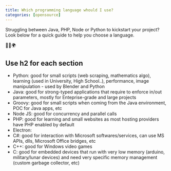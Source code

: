 ```yaml
---
title: Which programming language whould I use?
categories: [opensource]
---
```


Struggling between Java, PHP, Node or Python to kickstart your project? Look below for a quick guide to help you choose a language.

<p class="text-center">🐍👑🌍</p>

<!--more-->

## Use h2 for each section
- Python: good for small scripts (web scraping, mathematics algo), learning (used in University, High School..), performance, image manipulation - used by Blender and Python
- Java: good for strong-typed applications that require to enforce in/out parameters, mostly for Enteprise-grade and large projects
- Groovy: good for small scripts when coming from the Java environment, POC for Java apps, etc
- Node JS: good for concurrency and parallel calls
- PHP: good for learning and small websites as most hosting providers have PHP enabled by default
- Electron:
- C#: good for interaction with Microsoft softwares/services, can use MS APIs, dlls, Microsoft Office bridges, etc
- C++: good for Windows video games
- C: good for embedded devices that run with very low memory (arduino, military/lunar devices) and need very specific memory management (custom garbage collector, etc)
